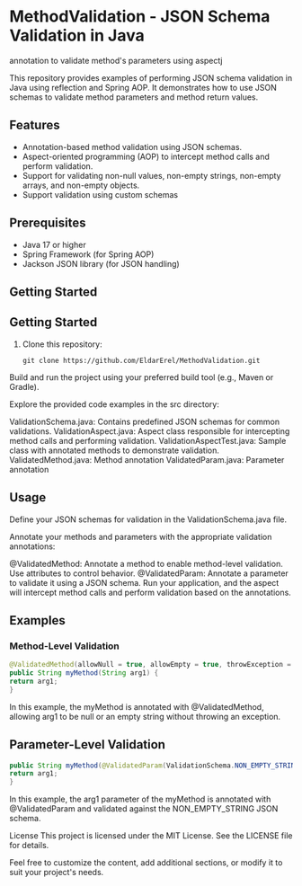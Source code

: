# MethodValidation - JSON Schema Validation in Java
annotation to validate method's parameters using aspectj

This repository provides examples of performing JSON schema validation in Java using reflection and Spring AOP. It demonstrates how to use JSON schemas to validate method parameters and method return values.

## Features

- Annotation-based method validation using JSON schemas.
- Aspect-oriented programming (AOP) to intercept method calls and perform validation.
- Support for validating non-null values, non-empty strings, non-empty arrays, and non-empty objects.
- Support validation using custom schemas

## Prerequisites

- Java 17 or higher
- Spring Framework (for Spring AOP)
- Jackson JSON library (for JSON handling)

## Getting Started
## Getting Started

1. Clone this repository:

   ```shell
   git clone https://github.com/EldarErel/MethodValidation.git
   ```
Build and run the project using your preferred build tool (e.g., Maven or Gradle).

Explore the provided code examples in the src directory:

ValidationSchema.java: Contains predefined JSON schemas for common validations.
ValidationAspect.java: Aspect class responsible for intercepting method calls and performing validation.
ValidationAspectTest.java: Sample class with annotated methods to demonstrate validation.
ValidatedMethod.java: Method annotation
ValidatedParam.java: Parameter annotation

## Usage
Define your JSON schemas for validation in the ValidationSchema.java file.

Annotate your methods and parameters with the appropriate validation annotations:

@ValidatedMethod: Annotate a method to enable method-level validation. Use attributes to control behavior.
@ValidatedParam: Annotate a parameter to validate it using a JSON schema.
Run your application, and the aspect will intercept method calls and perform validation based on the annotations.

## Examples
### Method-Level Validation
```java
@ValidatedMethod(allowNull = true, allowEmpty = true, throwException = false)
public String myMethod(String arg1) {
return arg1;
}
```
In this example, the myMethod is annotated with @ValidatedMethod, allowing arg1 to be null or an empty string without throwing an exception.

## Parameter-Level Validation
```java
public String myMethod(@ValidatedParam(ValidationSchema.NON_EMPTY_STRING) String arg1) {
return arg1;
}
```
In this example, the arg1 parameter of the myMethod is annotated with @ValidatedParam and validated against the NON_EMPTY_STRING JSON schema.

License
This project is licensed under the MIT License. See the LICENSE file for details.

Feel free to customize the content, add additional sections, or modify it to suit your project's needs.